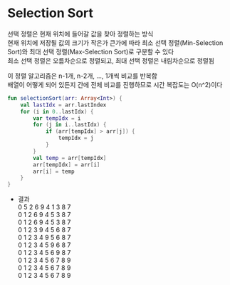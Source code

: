 # Selection Sort

선택 정렬은 현재 위치에 들어갈 값을 찾아 정렬하는 방식  
현재 위치에 저장될 값의 크기가 작은가 큰가에 따라 최소 선택 정렬(Min-Selection Sort)와 최대 선택 정렬(Max-Selection Sort)로 구분할 수 있다  
최소 선택 정렬은 오름차순으로 정렬되고, 최대 선택 정렬은 내림차순으로 정렬됨

이 정렬 알고리즘은 n-1개, n-2개, ..., 1개씩 비교를 반복함  
배열이 어떻게 되어 있든지 간에 전체 비교를 진행하므로 시간 복잡도는 O(n^2)이다

~~~kotlin
fun selectionSort(arr: Array<Int>) {
    val lastIdx = arr.lastIndex
    for (i in 0..lastIdx) {
        var tempIdx = i
        for (j in i..lastIdx) {
            if (arr[tempIdx] > arr[j]) {
                tempIdx = j
            }
        }
        val temp = arr[tempIdx]
        arr[tempIdx] = arr[i]
        arr[i] = temp
    }
}
~~~

- 결과  
  0 5 2 6 9 4 1 3 8 7  
  0 1 2 6 9 4 5 3 8 7  
  0 1 2 6 9 4 5 3 8 7  
  0 1 2 3 9 4 5 6 8 7  
  0 1 2 3 4 9 5 6 8 7  
  0 1 2 3 4 5 9 6 8 7  
  0 1 2 3 4 5 6 9 8 7  
  0 1 2 3 4 5 6 7 8 9  
  0 1 2 3 4 5 6 7 8 9  
  0 1 2 3 4 5 6 7 8 9
